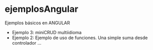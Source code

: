 # ejemplosAngular
Ejemplos básicos en ANGULAR

- Ejemplo 3: miniCRUD multiidioma
- Ejemplo 2: Ejemplo de uso de funciones. Una simple suma desde controlador
...
